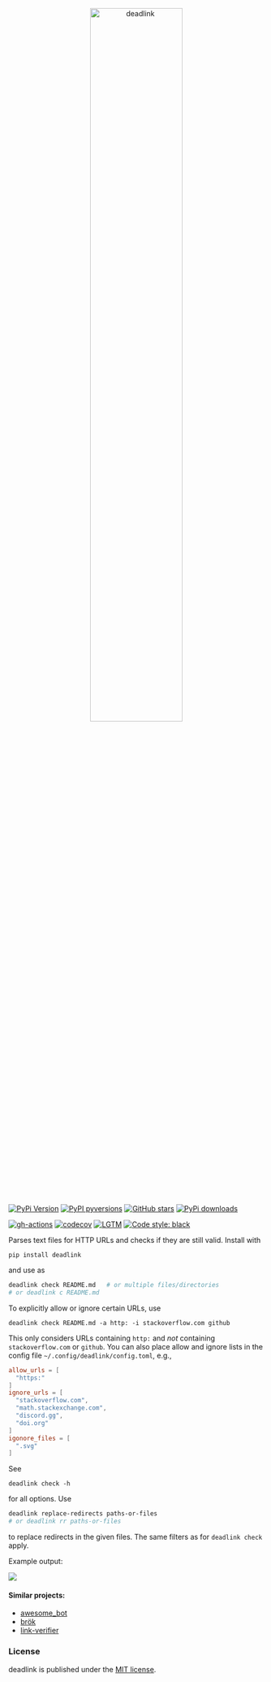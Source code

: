 <p align="center">
  <a href="https://github.com/nschloe/deadlink"><img alt="deadlink" src="https://nschloe.github.io/deadlink/logo-with-text.svg" width="60%"></a>
</p>

[![PyPi Version](https://img.shields.io/pypi/v/deadlink.svg?style=flat-square)](https://pypi.org/project/deadlink/)
[![PyPI pyversions](https://img.shields.io/pypi/pyversions/deadlink.svg?style=flat-square)](https://pypi.org/project/deadlink/)
[![GitHub stars](https://img.shields.io/github/stars/nschloe/deadlink.svg?style=flat-square&logo=github&label=Stars&logoColor=white)](https://github.com/nschloe/deadlink/)
[![PyPi downloads](https://img.shields.io/pypi/dm/deadlink.svg?style=flat-square)](https://pypistats.org/packages/deadlink)

[![gh-actions](https://img.shields.io/github/workflow/status/nschloe/deadlink/ci?style=flat-square)](https://github.com/nschloe/deadlink/actions?query=workflow%3Aci)
[![codecov](https://img.shields.io/codecov/c/github/nschloe/deadlink.svg?style=flat-square)](https://app.codecov.io/gh/nschloe/deadlink)
[![LGTM](https://img.shields.io/lgtm/grade/python/github/nschloe/deadlink.svg?style=flat-square)](https://lgtm.com/projects/g/nschloe/deadlink)
[![Code style: black](https://img.shields.io/badge/code%20style-black-000000.svg?style=flat-square)](https://github.com/psf/black)

Parses text files for HTTP URLs and checks if they are still valid. Install with

```
pip install deadlink
```

and use as

<!--TODO activate-->
<!--pytest-codeblocks:skip-->

```sh
deadlink check README.md   # or multiple files/directories
# or deadlink c README.md
```

To explicitly allow or ignore certain URLs, use

```
deadlink check README.md -a http: -i stackoverflow.com github
```

This only considers URLs containing `http:` and _not_ containing `stackoverflow.com` or
`github`. You can also place allow and ignore lists in the config file
`~/.config/deadlink/config.toml`, e.g.,

```toml
allow_urls = [
  "https:"
]
ignore_urls = [
  "stackoverflow.com",
  "math.stackexchange.com",
  "discord.gg",
  "doi.org"
]
igonore_files = [
  ".svg"
]
```

See

```
deadlink check -h
```

for all options.
Use

```sh
deadlink replace-redirects paths-or-files
# or deadlink rr paths-or-files
```

to replace redirects in the given files. The same filters as for `deadlink check` apply.

Example output:

![](https://nschloe.github.io/deadlink/example-output-carbon.png)

#### Similar projects:

- [awesome_bot](https://github.com/dkhamsing/awesome_bot)
- [brök](https://github.com/smallhadroncollider/brok)
- [link-verifier](https://github.com/bmuschko/link-verifier)

### License

deadlink is published under the [MIT
license](https://en.wikipedia.org/wiki/MIT_License).
